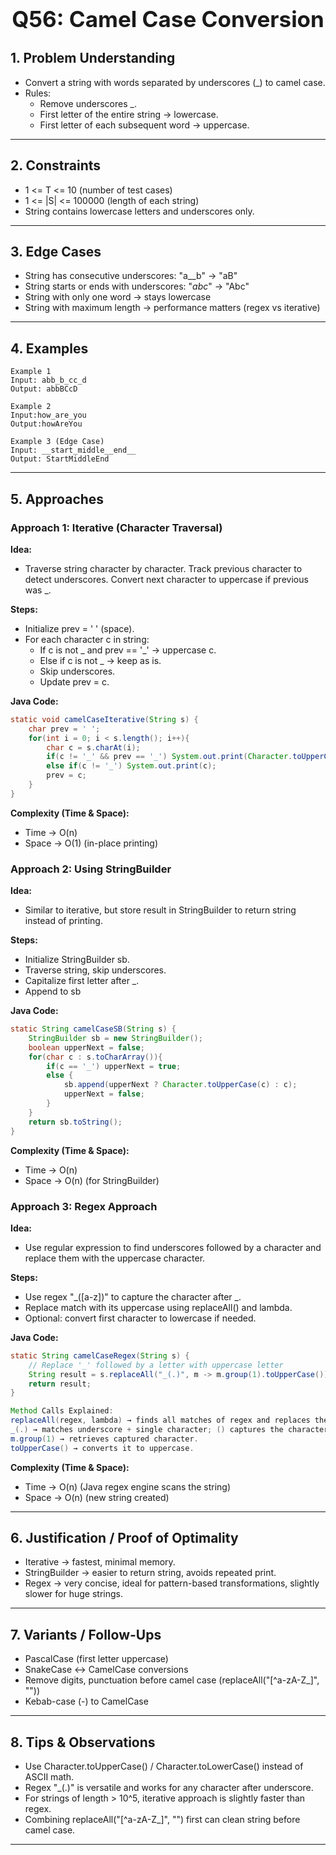 <!-- #region 56-Camel Case Conversion -->

<h1 style="text-align:center; font-size:2.5em; font-weight:bold;">Q56: Camel Case Conversion</h1>

## 1. Problem Understanding

- Convert a string with words separated by underscores (_) to camel case.
- Rules:
  * Remove underscores _.
  * First letter of the entire string → lowercase.
  * First letter of each subsequent word → uppercase.
---

## 2. Constraints

- 1 <= T <= 10 (number of test cases)
- 1 <= |S| <= 100000 (length of each string)
- String contains lowercase letters and underscores only.
---

## 3. Edge Cases

- String has consecutive underscores: "a__b" → "aB"
- String starts or ends with underscores: "_abc_" → "Abc"
- String with only one word → stays lowercase
- String with maximum length → performance matters (regex vs iterative)
---

## 4. Examples

```text
Example 1
Input: abb_b_cc_d
Output: abbBCcD

Example 2
Input:how_are_you
Output:howAreYou

Example 3 (Edge Case)
Input: __start_middle__end__
Output: StartMiddleEnd
```

---

## 5. Approaches

### Approach 1: Iterative (Character Traversal)

**Idea:**
- Traverse string character by character. Track previous character to detect underscores. Convert next character to uppercase if previous was _.

**Steps:**
- Initialize prev = ' ' (space).
- For each character c in string:
  * If c is not _ and prev == '_' → uppercase c.
  * Else if c is not _ → keep as is.
  * Skip underscores.
  * Update prev = c.

**Java Code:**
```java
static void camelCaseIterative(String s) {
    char prev = ' ';
    for(int i = 0; i < s.length(); i++){
        char c = s.charAt(i);
        if(c != '_' && prev == '_') System.out.print(Character.toUpperCase(c));
        else if(c != '_') System.out.print(c);
        prev = c;
    }
}
```

**Complexity (Time & Space):**
- Time → O(n)
- Space → O(1) (in-place printing)

### Approach 2: Using StringBuilder

**Idea:**
- Similar to iterative, but store result in StringBuilder to return string instead of printing.

**Steps:**
- Initialize StringBuilder sb.
- Traverse string, skip underscores.
- Capitalize first letter after _.
- Append to sb

**Java Code:**
```java
static String camelCaseSB(String s) {
    StringBuilder sb = new StringBuilder();
    boolean upperNext = false;
    for(char c : s.toCharArray()){
        if(c == '_') upperNext = true;
        else {
            sb.append(upperNext ? Character.toUpperCase(c) : c);
            upperNext = false;
        }
    }
    return sb.toString();
}
```

**Complexity (Time & Space):**
- Time → O(n)
- Space → O(n) (for StringBuilder)

### Approach 3: Regex Approach

**Idea:**
- Use regular expression to find underscores followed by a character and replace them with the uppercase character.

**Steps:**
- Use regex "_([a-z])" to capture the character after _.
- Replace match with its uppercase using replaceAll() and lambda.
- Optional: convert first character to lowercase if needed.

**Java Code:**
```java
static String camelCaseRegex(String s) {
    // Replace '_' followed by a letter with uppercase letter
    String result = s.replaceAll("_(.)", m -> m.group(1).toUpperCase());
    return result;
}

Method Calls Explained:
replaceAll(regex, lambda) → finds all matches of regex and replaces them.
_(.) → matches underscore + single character; () captures the character.
m.group(1) → retrieves captured character.
toUpperCase() → converts it to uppercase.
```

**Complexity (Time & Space):**
- Time → O(n) (Java regex engine scans the string)
- Space → O(n) (new string created)

---

## 6. Justification / Proof of Optimality

- Iterative → fastest, minimal memory.
- StringBuilder → easier to return string, avoids repeated print.
- Regex → very concise, ideal for pattern-based transformations, slightly slower for huge strings.
---

## 7. Variants / Follow-Ups

- PascalCase (first letter uppercase)
- SnakeCase ↔ CamelCase conversions
- Remove digits, punctuation before camel case (replaceAll("[^a-zA-Z_]", ""))
- Kebab-case (-) to CamelCase
---

## 8. Tips & Observations

- Use Character.toUpperCase() / Character.toLowerCase() instead of ASCII math.
- Regex "_(.)" is versatile and works for any character after underscore.
- For strings of length > 10^5, iterative approach is slightly faster than regex.
- Combining replaceAll("[^a-zA-Z_]", "") first can clean string before camel case.
---

<!-- #endregion -->
